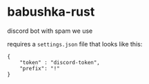 # babushka-rust
discord bot with spam we use


requires a `settings.json` file that looks like this:
```
{
    "token" : "discord-token",
    "prefix": "!"
}
```

